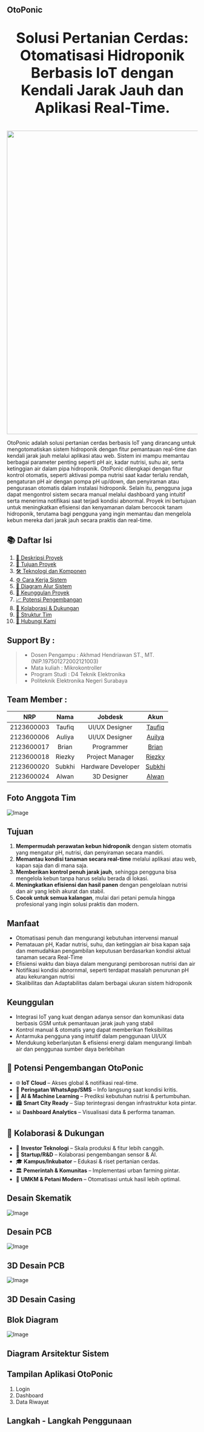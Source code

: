 

## OtoPonic


<p align="center" style="font-size:38px"><strong>Solusi Pertanian Cerdas: Otomatisasi Hidroponik Berbasis IoT dengan Kendali Jarak Jauh dan Aplikasi Real-Time.</strong></p>

<p align="center">
    <img src="https://github.com/user-attachments/assets/370582ad-63cf-4edc-bd84-be5e382bbc0a"width="800"/>
</p>




OtoPonic adalah solusi pertanian cerdas berbasis IoT yang dirancang untuk mengotomatiskan sistem hidroponik dengan fitur pemantauan real-time dan kendali jarak jauh melalui aplikasi atau web. Sistem ini mampu memantau berbagai parameter penting seperti pH air, kadar nutrisi, suhu air, serta ketinggian air dalam pipa hidroponik. OtoPonic dilengkapi dengan fitur kontrol otomatis, seperti aktivasi pompa nutrisi saat kadar terlalu rendah, pengaturan pH air dengan pompa pH up/down, dan penyiraman atau pengurasan otomatis dalam instalasi hidroponik. Selain itu, pengguna juga dapat mengontrol sistem secara manual melalui dashboard yang intuitif serta menerima notifikasi saat terjadi kondisi abnormal. Proyek ini bertujuan untuk meningkatkan efisiensi dan kenyamanan dalam bercocok tanam hidroponik, terutama bagi pengguna yang ingin memantau dan mengelola kebun mereka dari jarak jauh secara praktis dan real-time.

## 📚 Daftar Isi

1. [📌 Deskripsi Proyek](https://github.com/riezky-gitH/OtoPonic#OtoPonic)
2. [🎯 Tujuan Proyek](https://github.com/riezky-gitH/OtoPonic#)
3. [🛠️ Teknologi dan Komponen](https://github.com/riezky-gitH/OtoPonic#)
4. [⚙️ Cara Kerja Sistem](https://github.com/riezky-gitH/OtoPonic#)
5. [🧩 Diagram Alur Sistem](https://github.com/riezky-gitH/OtoPonic#)
6. [🌟 Keunggulan Proyek](https://github.com/riezky-gitH/OtoPonic#)
7. [📈 Potensi Pengembangan](https://github.com/riezky-gitH/OtoPonic#)
8. [🤝 Kolaborasi & Dukungan](https://github.com/riezky-gitH/OtoPonic#)
9. [👥 Struktur Tim](https://github.com/riezky-gitH/OtoPonic#team-member-)
10. [📩 Hubungi Kami](https://github.com/riezky-gitH/OtoPonic#)
    
## Support By :
>- Dosen Pengampu : Akhmad Hendriawan ST., MT. (NIP.197501272002121003)
>- Mata kuliah : Mikrokontroller
>- Program Studi : D4 Teknik Elektronika
>- Politeknik Elektronika Negeri Surabaya<br>


## Team Member :
|      NRP      |       Nama      |    Jobdesk    |   Akun |
| :-----------:|:----------------:| :------------:| :-----:|
| 2123600003    | Taufiq  |  UI/UX Designer      | [Taufiq](https://github.com/Raditya-G)
| 2123600006    | Auliya         |   UI/UX Designer | [Auilya](https://github.com/auliyarzk/)
| 2123600017    | Brian         |    Programmer      | [Brian](https://github.com/brianrjg)
| 2123600018    | Riezky                | Project Manager | [Riezky](https://github.com/riezky-gitH)
| 2123600020    | Subkhi               | Hardware Developer     | [Subkhi](https://github.com/subkhiMuhammad)
| 2123600024    | Alwan               | 3D Designer     |[Alwan](https://github.com/alwan441)


## Foto Anggota Tim
![Image](https://github.com/user-attachments/assets/43a4ca1c-5eb0-4693-82ad-b65283185631)

## Tujuan
1. **Mempermudah perawatan kebun hidroponik** dengan sistem otomatis yang mengatur pH, nutrisi, dan penyiraman secara mandiri.
2. **Memantau kondisi tanaman secara real-time** melalui aplikasi atau web, kapan saja dan di mana saja.
3. **Memberikan kontrol penuh jarak jauh**, sehingga pengguna bisa mengelola kebun tanpa harus selalu berada di lokasi.
4. **Meningkatkan efisiensi dan hasil panen** dengan pengelolaan nutrisi dan air yang lebih akurat dan stabil.
5. **Cocok untuk semua kalangan**, mulai dari petani pemula hingga profesional yang ingin solusi praktis dan modern.

## Manfaat

- Otomatisasi penuh dan mengurangi kebutuhan intervensi manual
- Pematauan pH, Kadar nutrisi, suhu, dan ketinggian air bisa kapan saja dan memudahkan pengambilan keputusan berdasarkan kondisi aktual tanaman secara Real-Time
- Efisiensi waktu dan biaya dalam mengurangi pemborosan nutrisi dan air
- Notifikasi kondisi abnornmal, seperti terdapat masalah penurunan pH atau kekurangan nutrisi
- Skalibilitas dan Adaptabilitas dalam berbagai ukuran sistem hidroponik
  

## Keunggulan

- Integrasi IoT yang kuat dengan adanya sensor dan komunikasi data berbasis GSM untuk pemantauan jarak jauh yang stabil
- Kontrol manual & otomatis yang dapat memberikan fleksibilitas
- Antarmuka pengguna yang intuitif dalam penggunaan UI/UX
- Mendukung keberlanjutan & efisiensi energi dalam mengurangi limbah air dan penggunaa sumber daya berlebihan

## 🚀 Potensi Pengembangan OtoPonic
- 🌐 **IoT Cloud** – Akses global & notifikasi real-time.
- 🔔 **Peringatan WhatsApp/SMS** – Info langsung saat kondisi kritis.
- 🧠 **AI & Machine Learning** – Prediksi kebutuhan nutrisi & pertumbuhan.
- 🏙️ **Smart City Ready** – Siap terintegrasi dengan infrastruktur kota pintar.
- 📊 **Dashboard Analytics** – Visualisasi data & performa tanaman.

## 🤝 Kolaborasi & Dukungan
- 🔧 **Investor Teknologi** – Skala produksi & fitur lebih canggih.
- 🧪 **Startup/R&D** – Kolaborasi pengembangan sensor & AI.
- 🎓 **Kampus/Inkubator** – Edukasi & riset pertanian cerdas.
- 🏛️ **Pemerintah & Komunitas** – Implementasi urban farming pintar.
- 🌱 **UMKM & Petani Modern** – Otomatisasi untuk hasil lebih optimal.
  
## Desain Skematik
![Image](https://github.com/user-attachments/assets/5ad54e73-796f-4b39-9f43-e8945d51dbc9)


## Desain PCB
![Image](https://github.com/user-attachments/assets/aca647eb-e210-49db-b7bb-c48877baabe4)


## 3D Desain PCB
![Image](https://github.com/user-attachments/assets/557863b2-be6e-4b96-943e-eea73ef05dc9)

## 3D Desain Casing


## Blok Diagram
![Image](https://github.com/user-attachments/assets/fcc233df-afd4-4bd4-ad21-809674008a2e)

## Diagram Arsitektur Sistem

## Tampilan Aplikasi OtoPonic
1. Login
2. Dashboard
3. Data Riwayat

## Langkah - Langkah Penggunaan


